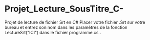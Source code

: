 # Projet_Lecture_SousTitre_C-
Projet de lecture de fichier Srt en C#
Placer votre fichier .Srt sur votre bureau et entrez son nom dans les paramètres de la fonction LectureSrt("ICI") dans le fichier programme.cs .

